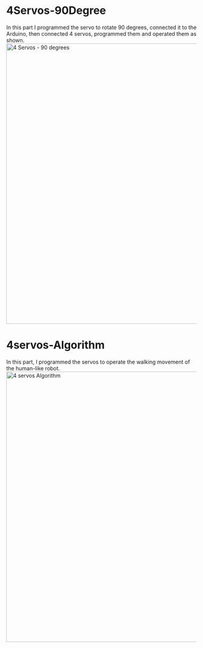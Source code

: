 # 4Servos-90Degree
<dr><dr>
<dr><dr>

In this part I programmed the servo to rotate 90 degrees, connected it to the Arduino, then connected 4 servos, programmed them and operated them as shown.
<dr><dr>
<img width="960" height="740" alt="4 Servos - 90 degrees" src="https://github.com/user-attachments/assets/0744ab38-f9b5-45e2-86c5-79d6d22fd3f5" />
<dr><dr>
<dr><dr>
# 4servos-Algorithm 
<dr><dr>

In this part, I programmed the servos to operate the walking movement of the human-like robot.
<dr><dr>
<img width="1622" height="714" alt="4 servos Algorithm" src="https://github.com/user-attachments/assets/0245cf64-a109-4abf-9f29-56a28c70d60b" />
